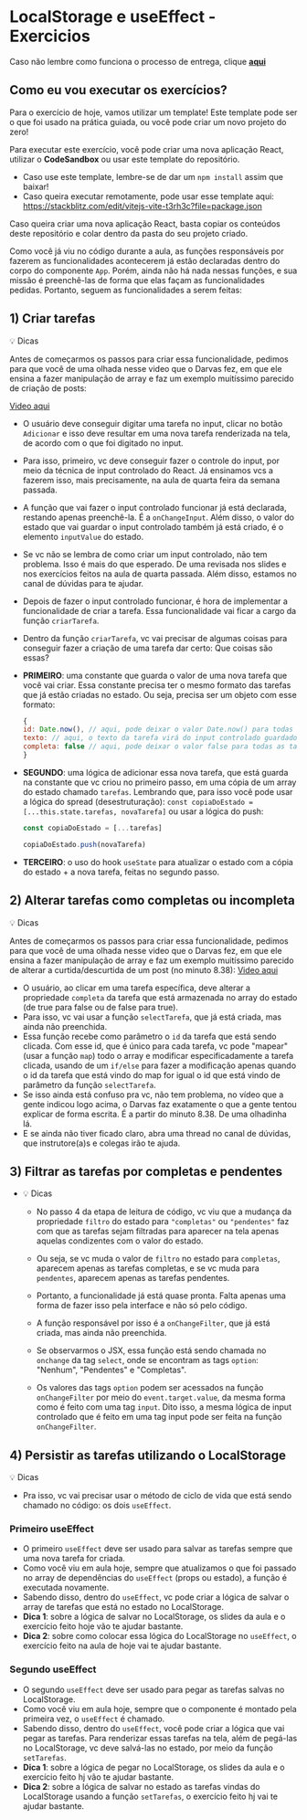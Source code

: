 # LocalStorage e useEffect - Exercicios

Caso não lembre como funciona o processo de entrega, clique [**aqui**](https://github.com/labenuexercicios/instrucoes-entrega)


## Como eu vou executar os exercícios?
Para o exercício de hoje, vamos utilizar um template! Este template pode ser o que foi usado na prática guiada, ou você pode criar um novo projeto do zero!


Para executar este exercício, você pode criar uma nova aplicação React, utilizar o **CodeSandbox** ou usar este template do repositório.
- Caso use este template, lembre-se de dar um `npm install` assim que baixar! 
- Caso queira executar remotamente, pode usar esse template aqui: https://stackblitz.com/edit/vitejs-vite-t3rh3c?file=package.json

Caso queira criar uma nova aplicação React, basta copiar os conteúdos deste repositório e colar dentro da pasta do seu projeto criado.


Como você já viu no código durante a aula, as funções responsáveis por fazerem as funcionalidades acontecerem já estão declaradas dentro do corpo do componente `App`. Porém, ainda não há nada nessas funções, e sua missão é preenchê-las de forma que elas façam as funcionalidades pedidas. Portanto, seguem as funcionalidades a serem feitas:

## **1) Criar tarefas**

💡  Dicas
    
Antes de começarmos os passos para criar essa funcionalidade, pedimos para que você de uma olhada nesse video que o Darvas fez, em que ele ensina a fazer manipulação de array e faz um exemplo muitíssimo parecido de criação de posts:
    
[Video aqui](https://vimeo.com/410838254/6ea0a53200)
    
- O usuário deve conseguir digitar uma tarefa no input, clicar no botão `Adicionar` e isso deve resultar em uma nova tarefa renderizada na tela, de acordo com o que foi digitado no input.
- Para isso, primeiro, vc deve conseguir fazer o controle do input, por meio da técnica de input controlado do React. Já ensinamos vcs a fazerem isso, mais precisamente, na aula de quarta feira da semana passada.
- A função que vai fazer o input controlado funcionar já está declarada, restando apenas preenchê-la. É a `onChangeInput`. Além disso, o valor do estado que vai guardar o input controlado também já está criado, é o elemento `inputValue` do estado.
 - Se vc não se lembra de como criar um input controlado, não tem problema. Isso é mais do que esperado. De uma revisada nos slides e nos exercícios feitos na aula de quarta passada. Além disso, estamos no canal de dúvidas para te ajudar.
- Depois de fazer o input controlado funcionar, é hora de implementar a funcionalidade de criar a tarefa. Essa funcionalidade vai ficar a cargo da função `criarTarefa`.
 - Dentro da função `criarTarefa`, vc vai precisar de algumas coisas para conseguir fazer a criação  de uma tarefa dar certo:
Que coisas são essas?

- **PRIMEIRO**: uma constante que guarda o valor de uma nova tarefa que você vai criar. Essa constante precisa ter o mesmo formato das tarefas que já estão criadas no estado. Ou seja, precisa ser um objeto com esse formato:
                
    ```jsx
    {
	id: Date.now(), // aqui, pode deixar o valor Date.now() para todas as tarefas as serem criadas
	texto: // aqui, o texto da tarefa virá do input controlado guardado no estado
	completa: false // aqui, pode deixar o valor false para todas as tarefas as serem criadas, pq a tarefa sempre vai começar como não completa.
    }
    ```
                
- **SEGUNDO**: uma lógica de adicionar essa nova tarefa, que está guarda na constante que vc criou no primeiro passo, em uma cópia de um array do estado chamado `tarefas`. Lembrando que, para isso você pode usar a lógica do spread (desestruturação): `const copiaDoEstado = [...this.state.tarefas, novaTarefa]` ou usar a lógica do push:
            
    ```jsx
    const copiaDoEstado = [...tarefas]
    
    copiaDoEstado.push(novaTarefa)
    ```
    
- **TERCEIRO**: o uso do hook `useState` para atualizar o estado com a cópia do estado + a nova tarefa, feitas no segundo passo.



## **2) Alterar tarefas como completas ou incompleta**

💡  Dicas
  
Antes de começarmos os passos para criar essa funcionalidade, pedimos para que você de uma olhada nesse video que o Darvas fez, em que ele ensina a fazer manipulação de array e faz um exemplo muitíssimo parecido de alterar a curtida/descurtida de um post (no minuto 8.38):
[Video aqui](https://vimeo.com/410838254/6ea0a53200) 
  
  - O usuário, ao clicar em uma tarefa específica, deve alterar a propriedade `completa` da tarefa que está armazenada no array do estado (de true para false ou de false para true).
  - Para isso, vc vai usar a função `selectTarefa`, que já está criada, mas ainda não preenchida.
  - Essa função recebe como parâmetro o `id` da tarefa que está sendo clicada. Com esse id, que é único para cada tarefa, vc pode "mapear" (usar a função `map`) todo o array e modificar especificadamente a tarefa clicada, usando de um `if/else` para fazer a modificação apenas quando o id da tarefa que está vindo do map for igual o id que está vindo de parâmetro da função `selectTarefa`.
  - Se isso ainda está confuso pra vc, não tem problema, no vídeo que a gente indicou logo acima, o Darvas faz exatamente o que a gente tentou explicar de forma escrita. É a partir do minuto 8.38. De uma olhadinha lá.
  - E se ainda não tiver ficado claro, abra uma thread no canal de dúvidas, que instrutore(a)s e colegas irão te ajuda.
  

## **3) Filtrar as tarefas por completas e pendentes**

- 💡  Dicas
    - No passo 4 da etapa de leitura de código, vc viu que a mudança da propriedade `filtro` do estado para `"completas"` ou `"pendentes"` faz com que as tarefas sejam filtradas para aparecer na tela apenas aquelas condizentes com o valor do estado.
    - Ou seja, se vc muda o valor de `filtro` no estado para `completas`, aparecem apenas as tarefas completas, e se vc muda para `pendentes`, aparecem apenas as tarefas pendentes.
    - Portanto, a funcionalidade já está quase pronta. Falta apenas uma forma de fazer isso pela interface e não só pelo código.
    - A função responsável por isso é a `onChangeFilter`, que já está criada, mas ainda não preenchida.
    
    - Se observarmos o JSX, essa função está sendo chamada no `onchange` da tag `select`, onde se encontram as tags `option`: "Nenhum", "Pendentes" e "Completas".
    - Os valores das tags `option` podem ser acessados na função `onChangeFilter` por meio do `event.target.value`, da mesma forma como é feito com uma tag `input`. Dito isso, a mesma lógica de input controlado que é feito em uma tag input pode ser feita na função `onChangeFilter`.
    

## **4) Persistir as tarefas utilizando o LocalStorage**

💡  Dicas
 - Pra isso, vc vai precisar usar o método de ciclo de vida que está sendo chamado no código: os dois `useEffect`.
    
### Primeiro useEffect
    
- O primeiro `useEffect` deve ser usado para salvar as tarefas sempre que uma nova tarefa for criada.
- Como você viu em aula hoje, sempre que atualizamos o que foi passado no array de dependências do `useEffect` (props ou estado), a função é executada novamente.
- Sabendo disso, dentro do `useEffect`, vc pode criar a lógica de salvar o array de tarefas que está no estado no LocalStorage.
- **Dica 1**: sobre a lógica de salvar no LocalStorage, os slides da aula e o exercício feito hoje vão te ajudar bastante.
- **Dica 2**: sobre como colocar essa lógica do LocalStorage no `useEffect`, o exercício feito na aula de hoje vai te ajudar bastante.
    
### Segundo useEffect
    
- O segundo `useEffect` deve ser usado para pegar as tarefas salvas no LocalStorage.
- Como você viu em aula hoje, sempre que o componente é montado pela primeira vez, o `useEffect` é chamado.
- Sabendo disso, dentro do `useEffect`, você pode criar a lógica que vai pegar as tarefas. Para renderizar essas tarefas na tela, além de pegá-las no LocalStorage, vc deve salvá-las no estado, por meio da função `setTarefas`.
- **Dica 1**: sobre a lógica de pegar no LocalStorage, os slides da aula e o exercício feito hj vão te ajudar bastante.
- **Dica 2**: sobre a lógica de salvar no estado as tarefas vindas do LocalStorage usando a função `setTarefas`, o exercício feito hj vai te ajudar bastante.